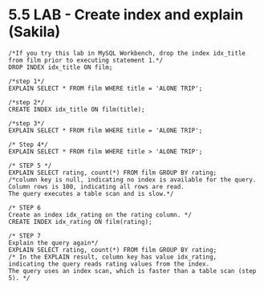# 5.5 LAB - Create index and explain (Sakila)

	/*If you try this lab in MySQL Workbench, drop the index idx_title from film prior to executing statement 1.*/
	DROP INDEX idx_title ON film;

	/*step 1*/
	EXPLAIN SELECT * FROM film WHERE title = 'ALONE TRIP';

	/*step 2*/
	CREATE INDEX idx_title ON film(title);

	/*step 3*/
	EXPLAIN SELECT * FROM film WHERE title = 'ALONE TRIP';
	
	/* Step 4*/
	EXPLAIN SELECT * FROM film WHERE title > 'ALONE TRIP';

	/* STEP 5 */
	EXPLAIN SELECT rating, count(*) FROM film GROUP BY rating;
	/*column key is null, indicating no index is available for the query.
	Column rows is 100, indicating all rows are read. 
	The query executes a table scan and is slow.*/

	/* STEP 6 
	Create an index idx_rating on the rating column. */
	CREATE INDEX idx_rating ON film(rating);

	/* STEP 7
	Explain the query again*/
	EXPLAIN SELECT rating, count(*) FROM film GROUP BY rating;
	/* In the EXPLAIN result, column key has value idx_rating, 
	indicating the query reads rating values from the index. 
	The query uses an index scan, which is faster than a table scan (step 5). */


